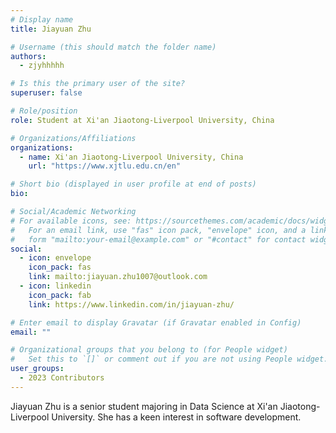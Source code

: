 ```yaml
---
# Display name
title: Jiayuan Zhu

# Username (this should match the folder name)
authors:
  - zjyhhhhh

# Is this the primary user of the site?
superuser: false

# Role/position
role: Student at Xi'an Jiaotong-Liverpool University, China

# Organizations/Affiliations
organizations:
  - name: Xi'an Jiaotong-Liverpool University, China
    url: "https://www.xjtlu.edu.cn/en"

# Short bio (displayed in user profile at end of posts)
bio:

# Social/Academic Networking
# For available icons, see: https://sourcethemes.com/academic/docs/widgets/#icons
#   For an email link, use "fas" icon pack, "envelope" icon, and a link in the
#   form "mailto:your-email@example.com" or "#contact" for contact widget.
social:
  - icon: envelope
    icon_pack: fas
    link: mailto:jiayuan.zhu1007@outlook.com
  - icon: linkedin
    icon_pack: fab
    link: https://www.linkedin.com/in/jiayuan-zhu/

# Enter email to display Gravatar (if Gravatar enabled in Config)
email: ""

# Organizational groups that you belong to (for People widget)
#   Set this to `[]` or comment out if you are not using People widget.
user_groups:
  - 2023 Contributors
---
```


Jiayuan Zhu is a senior student majoring in Data Science at Xi'an Jiaotong-Liverpool University. She has a keen interest in software development.

